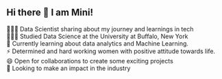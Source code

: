 ## Hi there 👋 I am Mini!

👩🏻‍💻 Data Scientist sharing about my journey and learnings in tech<br>
👩🏻‍🎓 Studied Data Science at the University at Buffalo, New York<br>
💭 Currently learning about data analytics and Machine Learning.<br>
⚡ Determined and hard working women with positive attitude towards life.<br>
😄 Open for collaborations to create some exciting projects<br>
🔭 Looking to make an impact in the industry
